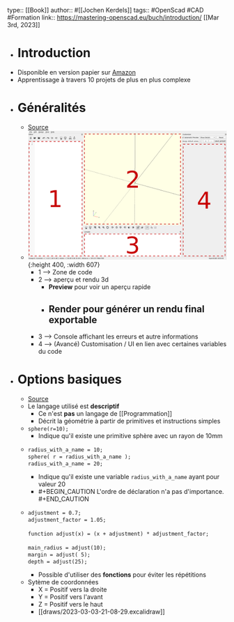 type:: [[Book]]
author:: #[[Jochen Kerdels]]
tags:: #OpenScad #CAD #Formation 
link:: https://mastering-openscad.eu/buch/introduction/
[[Mar 3rd, 2023]]

- # Introduction
- Disponible en version papier sur [Amazon](https://www.amazon.com/dp/3753458589)
- Apprentissage à travers 10 projets de plus en plus complexe
- # Généralités
	- [Source](https://mastering-openscad.eu/buch/gui-overview/)
	- ![overviewOpenscad.png](../assets/overviewOpenscad_1677872956181_0.png){:height 400, :width 607}
		- 1 --> Zone de code
		- 2 --> aperçu et rendu 3d
			- **Preview** pour voir un aperçu rapide
			- **Render** pour générer un rendu final exportable
				-
		- 3 --> Console affichant les erreurs et autre informations
		- 4 --> (Avancé) Customisation / UI en lien avec certaines variables du code
- # Options basiques
	- [Source](https://mastering-openscad.eu/buch/basic_ops_and_structure/)
	- Le langage utilisé est **descriptif**
		- Ce n'est **pas** un langage de [[Programmation]]
		- Décrit la géométrie à partir de primitives et instructions simples
	- `sphere(r=10);`
		- Indique qu'il existe une primitive sphère avec un rayon de 10mm
	- ```closure
	  radius_with_a_name = 10;
	  sphere( r = radius_with_a_name );
	  radius_with_a_name = 20;
	  ```
		- Indique qu'il existe une variable `radius_with_a_name` ayant pour valeur 20
		- #+BEGIN_CAUTION
		  L'ordre de déclaration n'a pas d'importance.
		  #+END_CAUTION
	- ```closure
	  adjustment = 0.7;
	  adjustment_factor = 1.05;
	  
	  function adjust(x) = (x + adjustment) * adjustment_factor;
	  
	  main_radius = adjust(10);
	  margin = adjust( 5);
	  depth = adjust(25);
	  ```
		- Possible d'utiliser des **fonctions** pour éviter les répétitions
	- Sytème de coordonnées
		- X = Positif vers la droite
		- Y = Positif vers l'avant
		- Z = Positif vers le haut
		- [[draws/2023-03-03-21-08-29.excalidraw]]